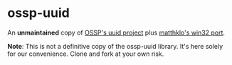 # ossp-uuid
An **unmaintained** copy of [OSSP's uuid project](http://www.ossp.org/pkg/lib/uuid/)
plus [matthklo's win32 port](https://sourceforge.net/projects/osspuuidwin32/).

**Note**: This is not a definitive copy of the ossp-uuid library. It's here solely
for our convenience. Clone and fork at your own risk.


